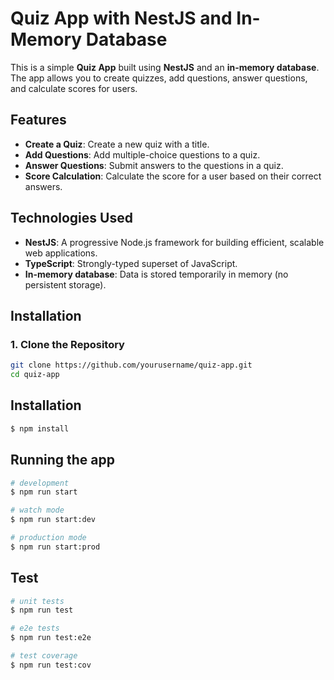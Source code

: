 # Quiz App with NestJS and In-Memory Database

This is a simple **Quiz App** built using **NestJS** and an **in-memory database**. The app allows you to create quizzes, add questions, answer questions, and calculate scores for users.

## Features

- **Create a Quiz**: Create a new quiz with a title.
- **Add Questions**: Add multiple-choice questions to a quiz.
- **Answer Questions**: Submit answers to the questions in a quiz.
- **Score Calculation**: Calculate the score for a user based on their correct answers.

## Technologies Used

- **NestJS**: A progressive Node.js framework for building efficient, scalable web applications.
- **TypeScript**: Strongly-typed superset of JavaScript.
- **In-memory database**: Data is stored temporarily in memory (no persistent storage).

## Installation

### 1. Clone the Repository

```bash
git clone https://github.com/yourusername/quiz-app.git
cd quiz-app
```

## Installation

```bash
$ npm install
```

## Running the app

```bash
# development
$ npm run start

# watch mode
$ npm run start:dev

# production mode
$ npm run start:prod
```

## Test

```bash
# unit tests
$ npm run test

# e2e tests
$ npm run test:e2e

# test coverage
$ npm run test:cov
```

